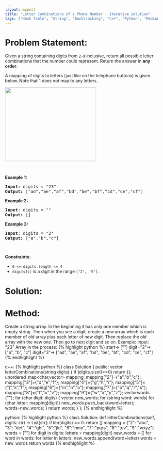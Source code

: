 ```yaml
---
layout: mypost
title: "Letter Combinations of a Phone Number - Iterative solution"
tags: ["Hash Table", "String", "Backtracking", "C++", "Python", "Medium"]
---
```

# Problem Statement:
<p>Given a string containing digits from <code>2-9</code> inclusive, return all possible letter combinations that the number could represent. Return the answer in <strong>any order</strong>.</p>

<p>A mapping of digits to letters (just like on the telephone buttons) is given below. Note that 1 does not map to any letters.</p>
<img alt="" src="https://assets.leetcode.com/uploads/2022/03/15/1200px-telephone-keypad2svg.png" style="width: 300px; height: 243px;" />
<p>&nbsp;</p>
<p><strong class="example">Example 1:</strong></p>

<pre>
<strong>Input:</strong> digits = &quot;23&quot;
<strong>Output:</strong> [&quot;ad&quot;,&quot;ae&quot;,&quot;af&quot;,&quot;bd&quot;,&quot;be&quot;,&quot;bf&quot;,&quot;cd&quot;,&quot;ce&quot;,&quot;cf&quot;]
</pre>

<p><strong class="example">Example 2:</strong></p>

<pre>
<strong>Input:</strong> digits = &quot;&quot;
<strong>Output:</strong> []
</pre>

<p><strong class="example">Example 3:</strong></p>

<pre>
<strong>Input:</strong> digits = &quot;2&quot;
<strong>Output:</strong> [&quot;a&quot;,&quot;b&quot;,&quot;c&quot;]
</pre>

<p>&nbsp;</p>
<p><strong>Constraints:</strong></p>

<ul>
	<li><code>0 &lt;= digits.length &lt;= 4</code></li>
	<li><code>digits[i]</code> is a digit in the range <code>[&#39;2&#39;, &#39;9&#39;]</code>.</li>
</ul>

# Solution:
# Method:
Create a string array. In the beginning it has only one member which is empty string. Then when you see a digit, create a new array which is each member of old array plus each letter of new digit. Then replace the old array with the new one. Then go to next digit and so on.
Example:
Input: "23"
Array in the process:
 {% highlight python %} 
start=> [""]
digit="2"=> ["a", "b", "c"]
digit="3"=> ["ad", "ae", "af", "bd", "be", "bf", "cd", "ce", "cf"]
 {% endhighlight %}

c++:
 {% highlight python %} 
class Solution {
public:
    vector<string> letterCombinations(string digits) {
        if (digits.size()==0) return {};
        unordered_map<char,vector<char>> mapping;
        mapping["2"]={"a","b","c"};
        mapping["3"]={"d","e","f"};
        mapping["4"]={"g","h","i"};
        mapping["5"]={"j","k","l"};
        mapping["6"]={"m","n","o"};
        mapping["7"]={"p","q","r","s"};
        mapping["8"]={"t","u","v"};
        mapping["9"]={"w","x","y","z"};
        vector<string>words {""};
        for (char digit: digits)
        {
            vector<string> new_words;
            for (string word: words)
                for (char letter: mapping[digit])
                    new_words.push_back(word+letter);
            words=new_words;
        }
        return words;
    }
};
 {% endhighlight %}

python:
 {% highlight python %} 
class Solution:
    def letterCombinations(self, digits: str) -> List[str]:
        if len(digits) == 0: return []
        mapping = {"2": "abc", "3": "def", "4":"ghi", "5":"jkl", "6":"mno", "7":"pqrs", "8":"tuv", "9":"wxyz"}
        words = [""]
        for digit in digits:
            letters = mapping[digit]
            new_words = []
            for word in words:
                for letter in letters:
                    new_words.append(word+letter)
            words = new_words
        return words
 {% endhighlight %}